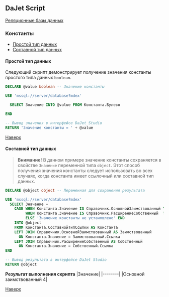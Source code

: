 ## DaJet Script

[Реляционные базы данных](https://github.com/zhichkin/dajet/tree/main/doc/dajet-script/databases/README.md)

### Константы

- [Простой тип данных](#простой-тип-данных)
- [Составной тип данных](#составной-тип-данных)

#### Простой тип данных

Следующий скрипт демонстрирует получение значения константы простого типа данных ```boolean```.

```SQL
DECLARE @value boolean -- Значение константы

USE 'mssql://server/database?mdex'

  SELECT Значение INTO @value FROM Константа.Булево

END

-- Вывод значения в интерфейсе DaJet Studio
RETURN 'Значение константы = ' + @value
```

[Наверх](#константы)

#### Составной тип данных

> **Внимание!** В данном примере значение константы сохраняется в свойстве ```Значение``` переменной типа ```object```. Этот способ получения значения константы следует использовать во всех случаях, когда константа имеет ссылочный или составной тип данных.

```SQL
DECLARE @object object -- Переменная для сохранения результата

USE 'mssql://server/database?mdex'
  SELECT Значение =
    CASE WHEN Константа.Значение IS Справочник.ОсновнойЗаимствованный THEN Заимствованный.Наименование
         WHEN Константа.Значение IS Справочник.РасширениеСобственный  THEN Собственный.Наименование
         ELSE 'Значение константы не установлено' END
    INTO @object
    FROM Константа.СоставнойТипСсылки AS Константа
    LEFT JOIN Справочник.ОсновнойЗаимствованный AS Заимствованный
      ON Константа.Значение = Заимствованный.Ссылка
    LEFT JOIN Справочник.РасширениеСобственный AS Собственный
      ON Константа.Значение = Собственный.Ссылка
END

-- Вывод результата в интерфейсе DaJet Studio
RETURN @object
```

**Результат выполнения скрипта**
|Значение|
|--------|
|Основной заимствованный 4|

[Наверх](#константы)